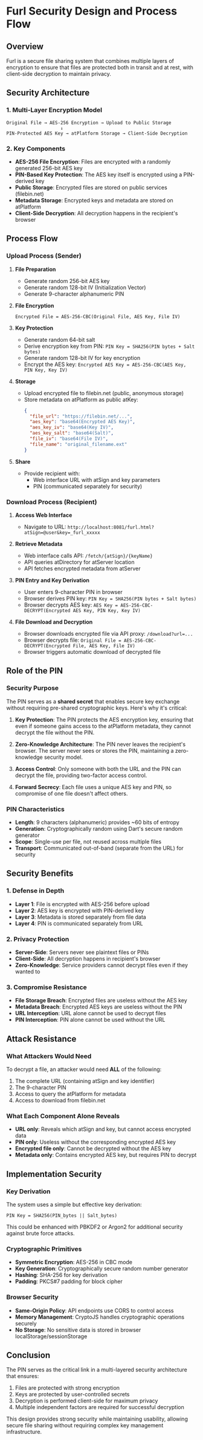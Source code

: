 # Furl Security Design and Process Flow

## Overview

Furl is a secure file sharing system that combines multiple layers of encryption to ensure that files are protected both in transit and at rest, with client-side decryption to maintain privacy.

## Security Architecture

### 1. Multi-Layer Encryption Model

```
Original File → AES-256 Encryption → Upload to Public Storage
                    ↓
PIN-Protected AES Key → atPlatform Storage → Client-Side Decryption
```

### 2. Key Components

- **AES-256 File Encryption**: Files are encrypted with a randomly generated 256-bit AES key
- **PIN-Based Key Protection**: The AES key itself is encrypted using a PIN-derived key
- **Public Storage**: Encrypted files are stored on public services (filebin.net)
- **Metadata Storage**: Encrypted keys and metadata are stored on atPlatform
- **Client-Side Decryption**: All decryption happens in the recipient's browser

## Process Flow

### Upload Process (Sender)

1. **File Preparation**
   - Generate random 256-bit AES key
   - Generate random 128-bit IV (Initialization Vector)
   - Generate 9-character alphanumeric PIN

2. **File Encryption**
   ```
   Encrypted File = AES-256-CBC(Original File, AES Key, File IV)
   ```

3. **Key Protection**
   - Generate random 64-bit salt
   - Derive encryption key from PIN: `PIN Key = SHA256(PIN bytes + Salt bytes)`
   - Generate random 128-bit IV for key encryption
   - Encrypt the AES key: `Encrypted AES Key = AES-256-CBC(AES Key, PIN Key, Key IV)`

4. **Storage**
   - Upload encrypted file to filebin.net (public, anonymous storage)
   - Store metadata on atPlatform as public atKey:
     ```json
     {
       "file_url": "https://filebin.net/...",
       "aes_key": "base64(Encrypted AES Key)",
       "aes_key_iv": "base64(Key IV)",
       "aes_key_salt": "base64(Salt)",
       "file_iv": "base64(File IV)",
       "file_name": "original_filename.ext"
     }
     ```

5. **Share**
   - Provide recipient with:
     - Web interface URL with atSign and key parameters
     - PIN (communicated separately for security)

### Download Process (Recipient)

1. **Access Web Interface**
   - Navigate to URL: `http://localhost:8081/furl.html?atSign=@user&key=_furl_xxxxx`

2. **Retrieve Metadata**
   - Web interface calls API: `/fetch/{atSign}/{keyName}`
   - API queries atDirectory for atServer location
   - API fetches encrypted metadata from atServer

3. **PIN Entry and Key Derivation**
   - User enters 9-character PIN in browser
   - Browser derives PIN key: `PIN Key = SHA256(PIN bytes + Salt bytes)`
   - Browser decrypts AES key: `AES Key = AES-256-CBC-DECRYPT(Encrypted AES Key, PIN Key, Key IV)`

4. **File Download and Decryption**
   - Browser downloads encrypted file via API proxy: `/download?url=...`
   - Browser decrypts file: `Original File = AES-256-CBC-DECRYPT(Encrypted File, AES Key, File IV)`
   - Browser triggers automatic download of decrypted file

## Role of the PIN

### Security Purpose

The PIN serves as a **shared secret** that enables secure key exchange without requiring pre-shared cryptographic keys. Here's why it's critical:

1. **Key Protection**: The PIN protects the AES encryption key, ensuring that even if someone gains access to the atPlatform metadata, they cannot decrypt the file without the PIN.

2. **Zero-Knowledge Architecture**: The PIN never leaves the recipient's browser. The server never sees or stores the PIN, maintaining a zero-knowledge security model.

3. **Access Control**: Only someone with both the URL and the PIN can decrypt the file, providing two-factor access control.

4. **Forward Secrecy**: Each file uses a unique AES key and PIN, so compromise of one file doesn't affect others.

### PIN Characteristics

- **Length**: 9 characters (alphanumeric) provides ~60 bits of entropy
- **Generation**: Cryptographically random using Dart's secure random generator
- **Scope**: Single-use per file, not reused across multiple files
- **Transport**: Communicated out-of-band (separate from the URL) for security

## Security Benefits

### 1. Defense in Depth

- **Layer 1**: File is encrypted with AES-256 before upload
- **Layer 2**: AES key is encrypted with PIN-derived key
- **Layer 3**: Metadata is stored separately from file data
- **Layer 4**: PIN is communicated separately from URL

### 2. Privacy Protection

- **Server-Side**: Servers never see plaintext files or PINs
- **Client-Side**: All decryption happens in recipient's browser
- **Zero-Knowledge**: Service providers cannot decrypt files even if they wanted to

### 3. Compromise Resistance

- **File Storage Breach**: Encrypted files are useless without the AES key
- **Metadata Breach**: Encrypted AES keys are useless without the PIN
- **URL Interception**: URL alone cannot be used to decrypt files
- **PIN Interception**: PIN alone cannot be used without the URL

## Attack Resistance

### What Attackers Would Need

To decrypt a file, an attacker would need **ALL** of the following:
1. The complete URL (containing atSign and key identifier)
2. The 9-character PIN
3. Access to query the atPlatform for metadata
4. Access to download from filebin.net

### What Each Component Alone Reveals

- **URL only**: Reveals which atSign and key, but cannot access encrypted data
- **PIN only**: Useless without the corresponding encrypted AES key
- **Encrypted file only**: Cannot be decrypted without the AES key
- **Metadata only**: Contains encrypted AES key, but requires PIN to decrypt

## Implementation Security

### Key Derivation

The system uses a simple but effective key derivation:
```
PIN Key = SHA256(PIN_bytes || Salt_bytes)
```

This could be enhanced with PBKDF2 or Argon2 for additional security against brute force attacks.

### Cryptographic Primitives

- **Symmetric Encryption**: AES-256 in CBC mode
- **Key Generation**: Cryptographically secure random number generator
- **Hashing**: SHA-256 for key derivation
- **Padding**: PKCS#7 padding for block cipher

### Browser Security

- **Same-Origin Policy**: API endpoints use CORS to control access
- **Memory Management**: CryptoJS handles cryptographic operations securely
- **No Storage**: No sensitive data is stored in browser localStorage/sessionStorage

## Conclusion

The PIN serves as the critical link in a multi-layered security architecture that ensures:
1. Files are protected with strong encryption
2. Keys are protected by user-controlled secrets
3. Decryption is performed client-side for maximum privacy
4. Multiple independent factors are required for successful decryption

This design provides strong security while maintaining usability, allowing secure file sharing without requiring complex key management infrastructure.

